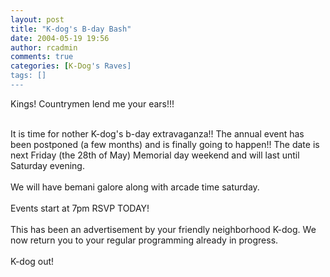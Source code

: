 ```yaml
---
layout: post
title: "K-dog's B-day Bash"
date: 2004-05-19 19:56
author: rcadmin
comments: true
categories: [K-Dog's Raves]
tags: []
---
```

Kings! Countrymen lend me your ears!!!
<br />

<br />
It is time for nother K-dog's b-day extravaganza!!  The annual event has been postponed (a few months)  and is finally going to happen!!  The date is next Friday (the 28th of May) Memorial day weekend and will last until Saturday evening.
<br />

<br />
We will have bemani galore along with arcade time saturday.
<br />

<br />
Events start at 7pm RSVP TODAY!
<br />

<br />
This has been an advertisement by your friendly neighborhood K-dog. We now return you to your regular programming already in progress.
<br />

<br />
K-dog out!
